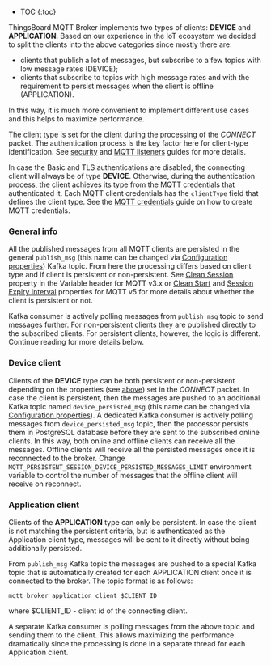 
* TOC
{:toc}

ThingsBoard MQTT Broker implements two types of clients: **DEVICE** and **APPLICATION**.
Based on our experience in the IoT ecosystem we decided to split the clients into the above categories since mostly there are:

* clients that publish a lot of messages, but subscribe to a few topics with low message rates (DEVICE);
* clients that subscribe to topics with high message rates and with the requirement to persist messages when the client is offline (APPLICATION).

In this way, it is much more convenient to implement different use cases and this helps to maximize performance.

The client type is set for the client during the processing of the _CONNECT_ packet.
The authentication process is the key factor here for client-type identification. See [security](/docs/mqtt-broker/security/) and 
[MQTT listeners](/docs/mqtt-broker/mqtt-listeners/) guides for more details.

In case the Basic and TLS authentications are disabled, the connecting client will always be of type **DEVICE**.
Otherwise, during the authentication process, the client achieves its type from the MQTT credentials that authenticated it.
Each MQTT client credentials has the `clientType` field that defines the client type.
See the [MQTT credentials](/docs/mqtt-broker/user-guide/ui/mqtt-client-credentials/) guide on how to create MQTT credentials.

### General info

All the published messages from all MQTT clients are persisted in the general `publish_msg` (this name can be changed via [Configuration properties](/docs/mqtt-broker/install/config/)) Kafka topic. 
From here the processing differs based on client type and if client is persistent or non-persistent.
See [Clean Session](https://docs.oasis-open.org/mqtt/mqtt/v3.1.1/os/mqtt-v3.1.1-os.html#_Toc398718030) property in the Variable header for MQTT v3.x
or [Clean Start](https://docs.oasis-open.org/mqtt/mqtt/v5.0/os/mqtt-v5.0-os.html#_Toc3901039)
and [Session Expiry Interval](https://docs.oasis-open.org/mqtt/mqtt/v5.0/os/mqtt-v5.0-os.html#_Toc3901048) properties for MQTT v5 for more details 
about whether the client is persistent or not.

Kafka consumer is actively polling messages from `publish_msg` topic to send messages further.
For non-persistent clients they are published directly to the subscribed clients.
For persistent clients, however, the logic is different. Continue reading for more details below.

### Device client

Clients of the **DEVICE** type can be both persistent or non-persistent depending on the properties (see [above](#general-info)) set in the _CONNECT_ packet.
In case the client is persistent, then the messages are pushed to an additional Kafka topic named `device_persisted_msg` (this name can be changed via [Configuration properties](/docs/mqtt-broker/install/config/)).
A dedicated Kafka consumer is actively polling messages from `device_persisted_msg` topic, then the processor persists them in PostgreSQL database before 
they are sent to the subscribed online clients. In this way, both online and offline clients can receive all the messages.
Offline clients will receive all the persisted messages once it is reconnected to the broker.
Change `MQTT_PERSISTENT_SESSION_DEVICE_PERSISTED_MESSAGES_LIMIT` environment variable to control the number of messages that the offline client will receive on reconnect.

### Application client

Clients of the **APPLICATION** type can only be persistent. In case the client is not matching the persistent criteria, but is authenticated as the Application client type,
messages will be sent to it directly without being additionally persisted.

From `publish_msg` Kafka topic the messages are pushed to a special Kafka topic that is automatically created for each APPLICATION client once it is connected to the broker.
The topic format is as follows:

```
mqtt_broker_application_client_$CLIENT_ID
```

where $CLIENT_ID - client id of the connecting client.

A separate Kafka consumer is polling messages from the above topic and sending them to the client.
This allows maximizing the performance dramatically since the processing is done in a separate thread for each Application client.
